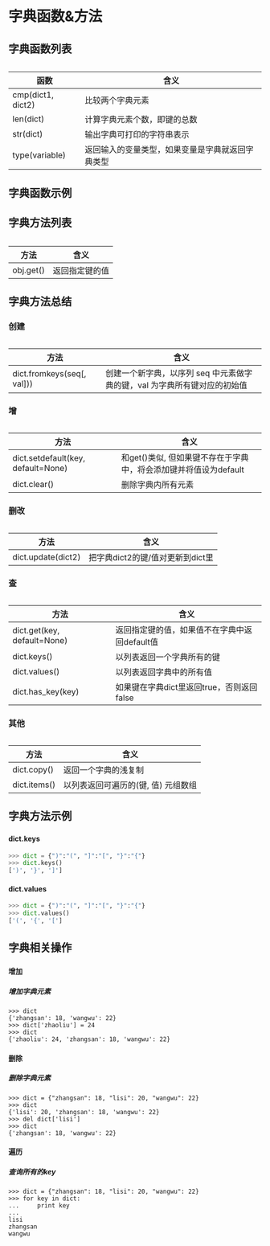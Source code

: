 # 字典函数&方法

## 字典函数列表

######  

|函数                       |含义                                   |
|---------------------------|---------------------------------------|
|cmp(dict1, dict2)          |比较两个字典元素                       |
|len(dict)                  |计算字典元素个数，即键的总数           |
|str(dict)                  |输出字典可打印的字符串表示             |
|type(variable)             |返回输入的变量类型，如果变量是字典就返回字典类型   |


## 字典函数示例


## 字典方法列表

###### 

|方法                       |含义                                   |
|--------------------------|---------------------------------------|
|obj.get() 				|返回指定键的值 	|


## 字典方法总结

### 创建

######  

|方法                       |含义                                   |
|---------------------------|---------------------------------------|
|dict.fromkeys(seq[, val])) |创建一个新字典，以序列 seq 中元素做字典的键，val 为字典所有键对应的初始值 |


### 增

######  

|方法                       |含义                                   |
|---------------------------|---------------------------------------|
|dict.setdefault(key, default=None) |和get()类似, 但如果键不存在于字典中，将会添加键并将值设为default   |
|dict.clear()               |删除字典内所有元素                     |


### 删改

######  

|方法                       |含义                                   |
|---------------------------|---------------------------------------|
|dict.update(dict2)         |把字典dict2的键/值对更新到dict里       |


### 查

######  

|方法                       |含义                                   |
|---------------------------|---------------------------------------|
|dict.get(key, default=None)|返回指定键的值，如果值不在字典中返回default值  |
|dict.keys()                |以列表返回一个字典所有的键             |
|dict.values()              |以列表返回字典中的所有值               |
|dict.has_key(key)          |如果键在字典dict里返回true，否则返回false  |


### 其他

######  

|方法                       |含义                                   |
|---------------------------|---------------------------------------|
|dict.copy()                |返回一个字典的浅复制                   |
|dict.items()               |以列表返回可遍历的(键, 值) 元组数组    |


## 字典方法示例

###  

#### dict.keys

```python
>>> dict = {")":"(", "]":"[", "}":"{"}
>>> dict.keys()
[')', '}', ']']
```


#### dict.values 

```python
>>> dict = {")":"(", "]":"[", "}":"{"}
>>> dict.values()
['(', '{', '[']
```


## 字典相关操作

###  

#### 增加

##### 增加字典元素

```
>>> dict
{'zhangsan': 18, 'wangwu': 22}
>>> dict['zhaoliu'] = 24
>>> dict
{'zhaoliu': 24, 'zhangsan': 18, 'wangwu': 22}
```


#### 删除

##### 删除字典元素

```
>>> dict = {"zhangsan": 18, "lisi": 20, "wangwu": 22}
>>> dict
{'lisi': 20, 'zhangsan': 18, 'wangwu': 22}
>>> del dict['lisi']
>>> dict
{'zhangsan': 18, 'wangwu': 22}
```


#### 遍历

##### 查询所有的key

```
>>> dict = {"zhangsan": 18, "lisi": 20, "wangwu": 22}
>>> for key in dict:
...     print key
...
lisi
zhangsan
wangwu
```










